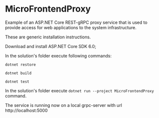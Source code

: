 # MicroFrontendProxy
Example of an ASP.NET Core REST-gRPC proxy service that is used to provide access for web applications to the system infrastructure.

These are generic installation instructions.

Download and install ASP.NET Core SDK 6.0;

In the solution's folder execute following commands:

`dotnet restore`

`dotnet build`

`dotnet test`


In the solution's folder execute `dotnet run --project MicroFrontendProxy` command.

The service is running now on a local grpc-server with url http://localhost:5000

